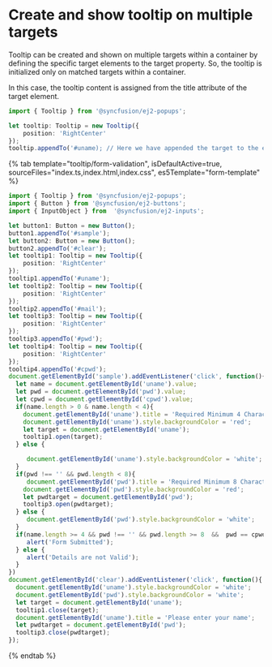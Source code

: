 # Create and show tooltip on multiple targets

Tooltip can be created and shown on multiple targets within a container by defining the specific target elements to the target property. So, the tooltip is initialized only on matched targets within a container.

In this case, the tooltip content is assigned from the title attribute of the target element.

```typescript
import { Tooltip } from '@syncfusion/ej2-popups';

let tooltip: Tooltip = new Tooltip({
    position: 'RightCenter'
});
tooltip.appendTo('#uname); // Here we have appended the target to the element.
```

{% tab template="tooltip/form-validation", isDefaultActive=true, sourceFiles="index.ts,index.html,index.css", es5Template="form-template" %}

```typescript
import { Tooltip } from '@syncfusion/ej2-popups';
import { Button } from '@syncfusion/ej2-buttons';
import { InputObject } from  '@syncfusion/ej2-inputs';

let button1: Button = new Button();
button1.appendTo('#sample');
let button2: Button = new Button();
button2.appendTo('#clear');
let tooltip1: Tooltip = new Tooltip({
    position: 'RightCenter'
});
tooltip1.appendTo('#uname');
let tooltip2: Tooltip = new Tooltip({
    position: 'RightCenter'
});
tooltip2.appendTo('#mail');
let tooltip3: Tooltip = new Tooltip({
    position: 'RightCenter'
});
tooltip3.appendTo('#pwd');
let tooltip4: Tooltip = new Tooltip({
    position: 'RightCenter'
});
tooltip4.appendTo('#cpwd');
document.getElementById('sample').addEventListener('click', function(){
  let name = document.getElementById('uname').value;
  let pwd = document.getElementById('pwd').value;
  let cpwd = document.getElementById('cpwd').value;
  if(name.length > 0 & name.length < 4){
    document.getElementById('uname').title = 'Required Minimum 4 Characters';
    document.getElementById('uname').style.backgroundColor = 'red';
    let target = document.getElementById('uname');
    tooltip1.open(target);
  } else {

     document.getElementById('uname').style.backgroundColor = 'white';
  }
  if(pwd !== '' && pwd.length < 8){
     document.getElementById('pwd').title = 'Required Minimum 8 Characters';
    document.getElementById('pwd').style.backgroundColor = 'red';
    let pwdtarget = document.getElementById('pwd');
    tooltip3.open(pwdtarget);
  } else {
     document.getElementById('pwd').style.backgroundColor = 'white';
  }
  if(name.length >= 4 && pwd !== '' && pwd.length >= 8  &&  pwd == cpwd ){
     alert('Form Submitted');
  } else {
     alert('Details are not Valid');
  }
})
document.getElementById('clear').addEventListener('click', function(){
  document.getElementById('uname').style.backgroundColor = 'white';
  document.getElementById('pwd').style.backgroundColor = 'white';
  let target = document.getElementById('uname');
  tooltip1.close(target);
  document.getElementById('uname').title = 'Please enter your name';
  let pwdtarget = document.getElementById('pwd');
  tooltip3.close(pwdtarget);
});

```

{% endtab %}